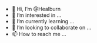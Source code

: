 - 👋 Hi, I’m @Healburn
- 👀 I’m interested in ...
- 🌱 I’m currently learning ...
- 💞️ I’m looking to collaborate on ...
- 📫 How to reach me ...

<!---
Healburn/Healburn is a ✨ special ✨ repository because its `README.md` (this file) appears on your GitHub profile.
You can click the Preview link to take a look at your changes.
--->
